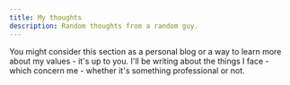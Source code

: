 ```yaml
---
title: My thoughts
description: Random thoughts from a random guy.
---
```


You might consider this section as a personal blog or a way to learn more about my values - it's up to you. I'll be writing about the things I face - which concern me - whether it's something professional or not.
